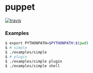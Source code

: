 puppet
======

[![travis](https://img.shields.io/travis/joyent/node.svg?style=flat)](https://travis-ci.org/poying/puppet)

### Examples

```bash
$ export PYTHONPATH=$PYTHONPATH:$(pwd)
$ # simple
$ ./examples/simple
$ # plugin
$ ./examples/simple plugin
$ ./examples/simple shell
```

